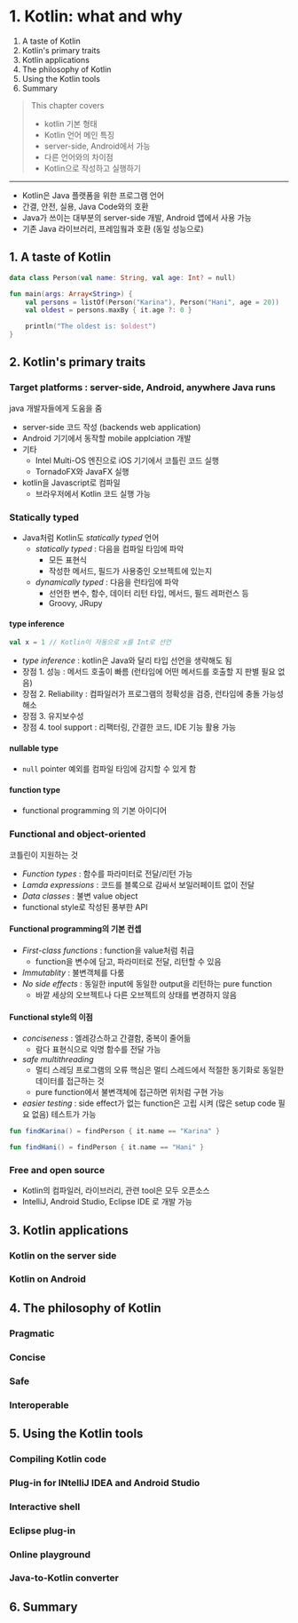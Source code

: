 # 1. Kotlin: what and why

1. A taste of Kotlin
2. Kotlin's primary traits
3. Kotlin applications
4. The philosophy of Kotlin
5. Using the Kotlin tools
6. Summary

> This chapter covers
>
> - kotlin 기본 형태
> - Kotlin 언어 메인 특징
> - server-side, Android에서 가능
> - 다른 언어와의 차이점
> - Kotlin으로 작성하고 실행하기

---

- Kotlin은 Java 플랫폼을 위한 프로그램 언어
- 간결, 안전, 실용, Java Code와의 호환
- Java가 쓰이는 대부분의 server-side 개발, Android 앱에서 사용 가능
- 기존 Java 라이브러리, 프레임웤과 호환 (동일 성능으로)

## 1. A taste of Kotlin

````kotlin
data class Person(val name: String, val age: Int? = null)

fun main(args: Array<String>) {
    val persons = listOf(Person("Karina"), Person("Hani", age = 20))
    val oldest = persons.maxBy { it.age ?: 0 }

    println("The oldest is: $oldest")
}
````

## 2. Kotlin's primary traits

### Target platforms : server-side, Android, anywhere Java runs

java 개발자들에게 도움을 줌

- server-side 코드 작성 (backends web application)
- Android 기기에서 동작할 mobile applciation 개발
- 기타
    - Intel Multi-OS 엔진으로 iOS 기기에서 코틀린 코드 실행
    - TornadoFX와 JavaFX 실행
- kotlin을 Javascript로 컴파일
    - 브라우저에서 Kotlin 코드 실행 가능

### Statically typed

- Java처럼 Kotlin도 _statically typed_ 언어
    - _statically typed_ : 다음을 컴파일 타임에 파악
        - 모든 표현식
        - 작성한 메서드, 필드가 사용중인 오브젝트에 있는지
    - _dynamically typed_ : 다음을 런타임에 파악
        - 선언한 변수, 함수, 데이터 리턴 타입, 메서드, 필드 레퍼런스 등
        - Groovy, JRupy

#### type inference

````kotlin
val x = 1 // Kotlin이 자동으로 x를 Int로 선언
````

- _type inference_ :  kotlin은 Java와 달리 타입 선언을 생략해도 됨
- 장점 1. 성능 : 메서드 호출이 빠름 (런타임에 어떤 메서드를 호출할 지 판별 필요 없음)
- 장점 2. Reliability : 컴파일러가 프로그램의 정확성을 검증, 런타임에 충돌 가능성 해소
- 장점 3. 유지보수성
- 장점 4. tool support : 리팩터링, 간결한 코드, IDE 기능 활용 가능

#### nullable type

- `null` pointer 예외를 컴파일 타임에 감지할 수 있게 함

#### function type

- functional programming 의 기본 아이디어

### Functional and object-oriented

코틀린이 지원하는 것

- _Function types_ : 함수를 파라미터로 전달/리턴 가능
- _Lamda expressions_ : 코드를 블록으로 감싸서 보일러페이트 없이 전달
- _Data classes_ : 불변 value object
- functional style로 작성된 풍부한 API

#### Functional programming의 기본 컨셉

- _First-class functions_ : function을 value처럼 취급
    - function을 변수에 담고, 파라미터로 전달, 리턴할 수 있음
- _Immutablity_ : 불변객체를 다룸
- _No side effects_ : 동일한 input에 동일한 output을 리턴하는 pure function
    - 바깥 세상의 오브젝트나 다른 오브젝트의 상태를 변경하지 않음

#### Functional style의 이점

- _conciseness_ : 엘레강스하고 간결함, 중복이 줄어듦
    - 람다 표현식으로 익명 함수를 전달 가능
- _safe multithreading_
    - 멀티 스레딩 프로그램의 오류 핵심은 멀티 스레드에서 적절한 동기화로 동일한 데이터를 접근하는 것
    - pure function에서 불변객체에 접근하면 위처럼 구현 가능
- _easier testing_ : side effect가 없는 function은 고립 시켜 (많은 setup code 필요 없음) 테스트가 가능

```kotlin
fun findKarina() = findPerson { it.name == "Karina" }

fun findHani() = findPerson { it.name == "Hani" }
```

### Free and open source

- Kotlin의 컴파일러, 라이브러리, 관련 tool은 모두 오픈소스
- IntelliJ, Android Studio, Eclipse IDE 로 개발 가능

## 3. Kotlin applications

### Kotlin on the server side

### Kotlin on Android

## 4. The philosophy of Kotlin

### Pragmatic

### Concise

### Safe

### Interoperable

## 5. Using the Kotlin tools

### Compiling Kotlin code

### Plug-in for INtelliJ IDEA and Android Studio

### Interactive shell

### Eclipse plug-in

### Online playground

### Java-to-Kotlin converter

## 6. Summary
